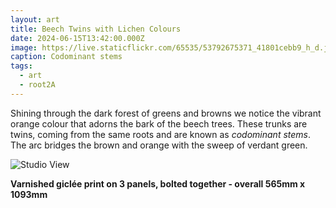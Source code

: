 ```yaml
---
layout: art
title: Beech Twins with Lichen Colours
date: 2024-06-15T13:42:00.000Z
image: https://live.staticflickr.com/65535/53792675371_41801cebb9_h_d.jpg
caption: Codominant stems
tags:
  - art
  - root2A
---
```

Shining through the dark forest of greens and browns we notice the vibrant orange colour that adorns the bark of the beech trees. These trunks are twins, coming from the same roots and are known as *codominant stems*. The arc bridges the brown and orange with the sweep of verdant green.

![Studio View](https://live.staticflickr.com/65535/53791721662_e5f1e52f4d_h_d.jpg "Studio View")

**Varnished giclée print on 3 panels, bolted together - overall 565mm x 1093mm**
